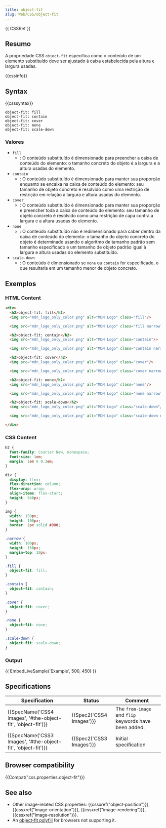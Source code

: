 ```yaml
---
title: object-fit
slug: Web/CSS/object-fit
---
```


{{ CSSRef }}

## Resumo

A propriedade CSS `object-fit` especifica como o conteúdo de um elemento substituído deve ser ajustado à caixa estabelecida pela altura e largura usadas.

{{cssinfo}}

## Syntax

{{csssyntax}}

```
object-fit: fill
object-fit: contain
object-fit: cover
object-fit: none
object-fit: scale-down
```

### Valores

- `fill`
  - : O conteúdo substituído é dimensionado para preencher a caixa de conteúdo do elemento: o tamanho concreto do objeto é a largura e a altura usadas do elemento.
- `contain`
  - : O conteúdo substituído é dimensionado para manter sua proporção enquanto se encaixa na caixa de conteúdo do elemento: seu tamanho de objeto concreto é resolvido como uma restrição de restrição em relação à largura e altura usadas do elemento.
- `cover`
  - : O conteúdo substituído é dimensionado para manter sua proporção e preencher toda a caixa de conteúdo do elemento: seu tamanho de objeto concreto é resolvido como uma restrição de capa contra a largura e a altura usadas do elemento.
- `none`
  - : O conteúdo substituído não é redimensionado para caber dentro da caixa de conteúdo do elemento: o tamanho do objeto concreto do objeto é determinado usando o algoritmo de tamanho padrão sem tamanho especificado e um tamanho de objeto padrão igual à largura e altura usadas do elemento substituído.
- `scale-down`
  - : O conteúdo é dimensionado se `none` ou `contain` for especificado, o que resultaria em um tamanho menor de objeto concreto.

## Exemplos

### HTML Content

```html
<div>
  <h2>object-fit: fill</h2>
  <img src="mdn_logo_only_color.png" alt="MDN Logo" class="fill"/>

  <img src="mdn_logo_only_color.png" alt="MDN Logo" class="fill narrow"/>

  <h2>object-fit: contain</h2>
  <img src="mdn_logo_only_color.png" alt="MDN Logo" class="contain"/>

  <img src="mdn_logo_only_color.png" alt="MDN Logo" class="contain narrow"/>

  <h2>object-fit: cover</h2>
  <img src="mdn_logo_only_color.png" alt="MDN Logo" class="cover"/>

  <img src="mdn_logo_only_color.png" alt="MDN Logo" class="cover narrow"/>

  <h2>object-fit: none</h2>
  <img src="mdn_logo_only_color.png" alt="MDN Logo" class="none"/>

  <img src="mdn_logo_only_color.png" alt="MDN Logo" class="none narrow"/>

  <h2>object-fit: scale-down</h2>
  <img src="mdn_logo_only_color.png" alt="MDN Logo" class="scale-down"/>

  <img src="mdn_logo_only_color.png" alt="MDN Logo" class="scale-down narrow"/>

</div>
```

### CSS Content

```css
h2 {
  font-family: Courier New, monospace;
  font-size: 1em;
  margin: 1em 0 0.3em;
}

div {
  display: flex;
  flex-direction: column;
  flex-wrap: wrap;
  align-items: flex-start;
  height: 940px;
}

img {
  width: 150px;
  height: 100px;
  border: 1px solid #000;
}

.narrow {
  width: 100px;
  height: 150px;
  margin-top: 10px;
}

.fill {
  object-fit: fill;
}

.contain {
  object-fit: contain;
}

.cover {
  object-fit: cover;
}

.none {
  object-fit: none;
}

.scale-down {
  object-fit: scale-down;
}
```

### Output

{{ EmbedLiveSample('Example', 500, 450) }}

## Specifications

| Specification                                                                    | Status                           | Comment                                               |
| -------------------------------------------------------------------------------- | -------------------------------- | ----------------------------------------------------- |
| {{SpecName('CSS4 Images', '#the-object-fit', 'object-fit')}} | {{Spec2('CSS4 Images')}} | The `from-image` and `flip` keywords have been added. |
| {{SpecName('CSS3 Images', '#the-object-fit', 'object-fit')}} | {{Spec2('CSS3 Images')}} | Initial specification                                 |

## Browser compatibility

{{Compat("css.properties.object-fit")}}

## See also

- Other image-related CSS properties: {{cssxref("object-position")}}, {{cssxref("image-orientation")}}, {{cssxref("image-rendering")}}, {{cssxref("image-resolution")}}.
- An [object-fit polyfill](https://github.com/anselmh/object-fit) for browsers not supporting it.
